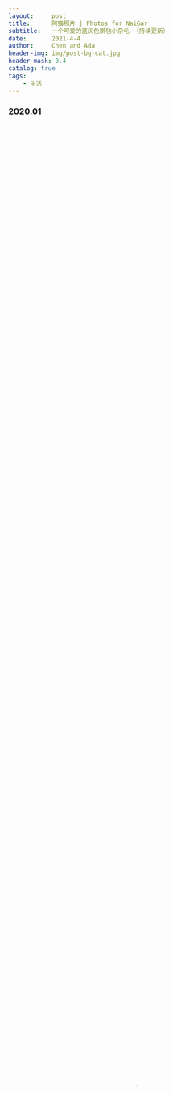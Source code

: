 ```yaml
---
layout:     post
title:      阿猫照片 | Photos for NaiGar
subtitle:   一个可爱的蓝灰色擀毡小杂毛 （持续更新）
date:       2021-4-4
author:     Chen and Ada
header-img: img/post-bg-cat.jpg
header-mask: 0.4
catalog: true
tags:
    - 生活
---
```


### 2020.01
<video controls width="100%" height="100%"
       autoplay loop muted 
       poster="img/avatar.jpg">
  <source src="/img/奶盖/NaiGar1.mp4" type="video/mp4">
  <source src="/img/奶盖/NaiGar1.webm" type="video/webm">
</video>

<img src="/img/奶盖/奶盖1.jpg" ><img src="/img/奶盖/奶盖2.jpg">
<img src="/img/奶盖/奶盖3.jpg"><img src="/img/奶盖/奶盖4.jpg">
<img src="/img/奶盖/奶盖5.jpg"><img src="/img/奶盖/奶盖6.jpg">
<img src="/img/奶盖/奶盖7.jpg"><img src="/img/奶盖/奶盖8.jpg">
<img src="/img/奶盖/奶盖9.jpg"><img src="/img/奶盖/奶盖10.jpg">
<img src="/img/奶盖/奶盖11.jpg"><img src="/img/奶盖/奶盖12.jpg">

### 2020.02

<img src="/img/奶盖/奶盖11.jpg"><img src="/img/奶盖/奶盖12.jpg">
<img src="/img/奶盖/奶盖13.jpg"><img src="/img/奶盖/奶盖14.jpg">

### 2020.03

<img src="/img/奶盖/奶盖15.jpg">  <img src="/img/奶盖/奶盖16.jpg">

### 2020.07

<img src="/img/奶盖/奶盖17.jpg"><img src="/img/奶盖/奶盖18.jpg">
<img src="/img/奶盖/奶盖19.jpg"><img src="/img/奶盖/奶盖20.jpg">

### 2024 
<img src= '/img/奶盖/DSCF0385.JPG'><img src= '/img/奶盖/DSCF0098.JPG'><img src= '/img/奶盖/DSCF0112.JPG'>
<img src= '/img/奶盖/DSCF0128.JPG'><img src= '/img/奶盖/DSCF0162.JPG'><img src= '/img/奶盖/DSCF0239.JPG'>
<img src= '/img/奶盖/DSCF0314.JPG'><img src= '/img/奶盖/DSCF0326.JPG'>
<img src= '/img/奶盖/DSCF0332.JPG'><img src= '/img/奶盖/DSCF0376.JPG'>
